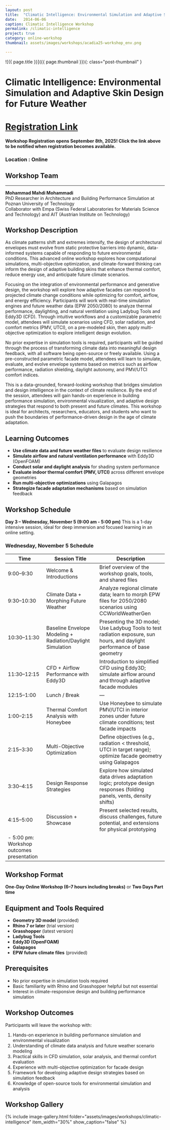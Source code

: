 ```yaml
---
layout: post
title:  "Climatic Intelligence: Environmental Simulation and Adaptive Skin Design for Future Weather"
date:   2014-06-06
caption: Climatic Intelligence Workshop
permalink: /climatic-intelligence
project: true
category: online-workshop
thumbnail: assets/images/workshops/acadia25-workshop_env.png

---
```


![{{ page.title }}]({{ page.thumbnail }}){: class="post-thumbnail" }

# Climatic Intelligence: Environmental Simulation and Adaptive Skin Design for Future Weather

# [Registration Link](https://www.eventbrite.com/e/acadia-2025-workshops-tickets-1559581613589?aff=oddtdtcreator)

**Workshop Registration opens September 8th, 2025! Click the link above to be notified when registration becomes available.**

### Location : Online

## Workshop Team
---

**Mohammad Mahdi Mohammadi**  
PhD Researcher in Architecture and Building Performance Simulation at Poznan University of Technology  
Collaborator with Empa (Swiss Federal Laboratories for Materials Science and Technology) and AIT (Austrian Institute on Technology)



## Workshop Description
As climate patterns shift and extremes intensify, the design of architectural envelopes must evolve from static protective barriers into dynamic, data-informed systems capable of responding to future environmental conditions. This advanced online workshop explores how computational simulations, multi-objective optimization, and climate-forward thinking can inform the design of adaptive building skins that enhance thermal comfort, reduce energy use, and anticipate future climate scenarios.

Focusing on the integration of environmental performance and generative design, the workshop will explore how adaptive facades can respond to projected climate change conditions while optimizing for comfort, airflow, and energy efficiency. Participants will work with real-time simulation engines and future weather data (EPW 2050/2080) to analyze thermal performance, daylighting, and natural ventilation using Ladybug Tools and Eddy3D (CFD). Through intuitive workflows and a customizable parametric model, attendees will simulate scenarios using CFD, solar radiation, and comfort metrics (PMV, UTCI), on a pre-modeled skin, then apply multi-objective optimization to explore intelligent design evolution.

No prior expertise in simulation tools is required, participants will be guided through the process of transforming climate data into meaningful design feedback, with all software being open-source or freely available. Using a pre-constructed parametric facade model, attendees will learn to simulate, evaluate, and evolve envelope systems based on metrics such as airflow performance, radiation shielding, daylight autonomy, and PMV/UTCI comfort indices.

This is a data-grounded, forward-looking workshop that bridges simulation and design intelligence in the context of climate resilience. By the end of the session, attendees will gain hands-on experience in building performance simulation, environmental visualization, and adaptive design strategies that respond to both present and future climates. This workshop is ideal for architects, researchers, educators, and students who want to push the boundaries of performance-driven design in the age of climate adaptation.

## Learning Outcomes
- **Use climate data and future weather files** to evaluate design resilience
- **Simulate airflow and natural ventilation performance** with Eddy3D (OpenFOAM)
- **Conduct solar and daylight analysis** for shading system performance
- **Evaluate indoor thermal comfort (PMV, UTCI)** across different envelope geometries
- **Run multi-objective optimizations** using Galapagos
- **Strategize facade adaptation mechanisms** based on simulation feedback

## Workshop Schedule
**Day 3 – Wednesday, November 5 (9:00 am - 5:00 pm)**
This is a 1-day intensive session, ideal for deep immersion and focused learning in an online setting.

### Wednesday, November 5 Schedule

| Time | Session Title | Description |
|------|---------------|-------------|
| 9:00–9:30 | Welcome & Introductions | Brief overview of the workshop goals, tools, and shared files |
| 9:30–10:30 | Climate Data + Morphing Future Weather | Analyze regional climate data; learn to morph EPW files for 2050/2080 scenarios using CCWorldWeatherGen |
| 10:30–11:30 | Baseline Envelope Modeling + Radiation/Daylight Simulation | Presenting the 3D model; Use Ladybug Tools to test radiation exposure, sun hours, and daylight performance of base geometry |
| 11:30–12:15 | CFD + Airflow Performance with Eddy3D | Introduction to simplified CFD using Eddy3D; simulate airflow around and through adaptive facade modules |
| 12:15–1:00 | Lunch / Break | — |
| 1:00–2:15 | Thermal Comfort Analysis with Honeybee | Use Honeybee to simulate PMV/UTCI in interior zones under future climate conditions; test facade impacts |
| 2:15–3:30 | Multi-Objective Optimization | Define objectives (e.g., radiation < threshold, UTCI in target range); optimize facade geometry using Galapagos |
| 3:30–4:15 | Design Response Strategies | Explore how simulated data drives adaptation logic; prototype design responses (folding panels, vents, density shifts) |
| 4:15–5:00 | Discussion + Showcase | Present selected results, discuss challenges, future potential, and extensions for physical prototyping
- 5:00 pm: Workshop outcomes presentation |

## Workshop Format
**One-Day Online Workshop (6–7 hours including breaks)** or **Two Days Part time**

## Equipment and Tools Required
- **Geometry 3D model** (provided)
- **Rhino 7 or later** (trial version)
- **Grasshopper** (latest version)
- **Ladybug Tools**
- **Eddy3D (OpenFOAM)**
- **Galapagos**
- **EPW future climate files** (provided)

## Prerequisites
- No prior expertise in simulation tools required
- Basic familiarity with Rhino and Grasshopper helpful but not essential
- Interest in climate-responsive design and building performance simulation

## Workshop Outcomes
Participants will leave the workshop with:
1. Hands-on experience in building performance simulation and environmental visualization
2. Understanding of climate data analysis and future weather scenario modeling
3. Practical skills in CFD simulation, solar analysis, and thermal comfort evaluation
4. Experience with multi-objective optimization for facade design
5. Framework for developing adaptive design strategies based on simulation feedback
6. Knowledge of open-source tools for environmental simulation and analysis

## Workshop Gallery

{% include image-gallery.html folder="assets/images/workshops/climatic-intelligence" item_width="30%" show_caption="false" %}
